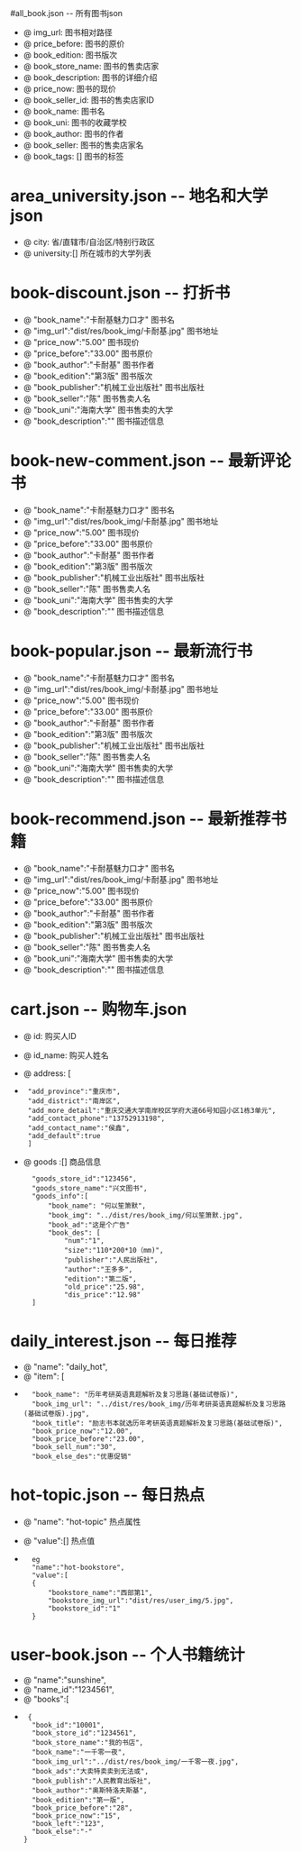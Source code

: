 #all_book.json  -- 所有图书json

- @ img_url: 图书相对路径
- @ price_before: 图书的原价
- @ book_edition: 图书版次
- @ book_store_name: 图书的售卖店家
- @ book_description: 图书的详细介绍
- @ price_now: 图书的现价
- @ book_seller_id: 图书的售卖店家ID
- @ book_name: 图书名
- @ book_uni: 图书的收藏学校
- @ book_author: 图书的作者
- @ book_seller: 图书的售卖店家名
- @ book_tags: [] 图书的标签

# area_university.json -- 地名和大学json

- @ city: 省/直辖市/自治区/特别行政区
- @ university:[] 所在城市的大学列表

# book-discount.json -- 打折书 

- @ "book_name":"卡耐基魅力口才"  图书名
- @ "img_url":"dist/res/book_img/卡耐基.jpg" 图书地址
- @ "price_now":"5.00" 图书现价
- @ "price_before":"33.00" 图书原价
- @ "book_author":"卡耐基" 图书作者
- @ "book_edition":"第3版" 图书版次
- @ "book_publisher":"机械工业出版社" 图书出版社
- @ "book_seller":"陈" 图书售卖人名
- @ "book_uni":"海南大学" 图书售卖的大学
- @ "book_description":"" 图书描述信息

# book-new-comment.json -- 最新评论书 

- @ "book_name":"卡耐基魅力口才"  图书名
- @ "img_url":"dist/res/book_img/卡耐基.jpg" 图书地址
- @ "price_now":"5.00" 图书现价
- @ "price_before":"33.00" 图书原价
- @ "book_author":"卡耐基" 图书作者
- @ "book_edition":"第3版" 图书版次
- @ "book_publisher":"机械工业出版社" 图书出版社
- @ "book_seller":"陈" 图书售卖人名
- @ "book_uni":"海南大学" 图书售卖的大学
- @ "book_description":"" 图书描述信息

# book-popular.json -- 最新流行书 

- @ "book_name":"卡耐基魅力口才"  图书名
- @ "img_url":"dist/res/book_img/卡耐基.jpg" 图书地址
- @ "price_now":"5.00" 图书现价
- @ "price_before":"33.00" 图书原价
- @ "book_author":"卡耐基" 图书作者
- @ "book_edition":"第3版" 图书版次
- @ "book_publisher":"机械工业出版社" 图书出版社
- @ "book_seller":"陈" 图书售卖人名
- @ "book_uni":"海南大学" 图书售卖的大学
- @ "book_description":"" 图书描述信息


# book-recommend.json -- 最新推荐书籍 

- @ "book_name":"卡耐基魅力口才"  图书名
- @ "img_url":"dist/res/book_img/卡耐基.jpg" 图书地址
- @ "price_now":"5.00" 图书现价
- @ "price_before":"33.00" 图书原价
- @ "book_author":"卡耐基" 图书作者
- @ "book_edition":"第3版" 图书版次
- @ "book_publisher":"机械工业出版社" 图书出版社
- @ "book_seller":"陈" 图书售卖人名
- @ "book_uni":"海南大学" 图书售卖的大学
- @ "book_description":"" 图书描述信息


# cart.json -- 购物车.json

- @ id: 购买人ID
- @ id_name: 购买人姓名
- @ address: 
    [
-      "add_province":"重庆市",
       "add_district":"南岸区",
       "add_more_detail":"重庆交通大学南岸校区学府大道66号知园小区1栋3单元",
       "add_contact_phone":"13752913198",
       "add_contact_name":"侯鑫",
       "add_default":true
       ]
      
- @ goods :[] 商品信息

        "goods_store_id":"123456",
        "goods_store_name":"兴文图书", 
        "goods_info":[
            "book_name": "何以笙箫默",
            "book_img": "../dist/res/book_img/何以笙箫默.jpg",
            "book_ad":"这是个广告"
            "book_des": [
                "num":"1",
                "size":"110*200*10（mm)",
                "publisher":"人民出版社",
                "author":"王多多",
                "edition":"第二版",
                "old_price":"25.98",
                "dis_price":"12.98"
        ]

# daily_interest.json -- 每日推荐
- @ "name": "daily_hot",
- @ "item": [
-       "book_name": "历年考研英语真题解析及复习思路(基础试卷版)",
        "book_img_url": "../dist/res/book_img/历年考研英语真题解析及复习思路(基础试卷版).jpg",
        "book_title": "励志书本就选历年考研英语真题解析及复习思路(基础试卷版)",
        "book_price_now":"12.00",
        "book_price_before":"23.00",
        "book_sell_num":"30",
        "book_else_des":"优惠促销"


# hot-topic.json -- 每日热点

- @ "name": "hot-topic" 热点属性
- @ "value":[]          热点值

-       eg
        "name":"hot-bookstore",
        "value":[
        {
            "bookstore_name":"西部第1",
            "bookstore_img_url":"dist/res/user_img/5.jpg",
            "bookstore_id":"1"
        }

# user-book.json -- 个人书籍统计
- @ "name":"sunshine",
- @ "name_id":"1234561",
- @ "books":[
-      {
        "book_id":"10001",
        "book_store_id":"1234561",
        "book_store_name":"我的书店",
        "book_name":"一千零一夜",
        "book_img_url":"../dist/res/book_img/一千零一夜.jpg",
        "book_ads":"大卖特卖卖到无法或",
        "book_publish":"人民教育出版社",
        "book_author":"奥斯特洛夫斯基",
        "book_edition":"第一版",
        "book_price_before":"28",
        "book_price_now":"15",
        "book_left":"123",
        "book_else":"-"
      }

